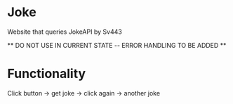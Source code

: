 # Joke
Website that queries JokeAPI by Sv443

**  DO NOT USE IN CURRENT STATE -- ERROR HANDLING TO BE ADDED  **

# Functionality
Click button -> get joke -> click again -> another joke